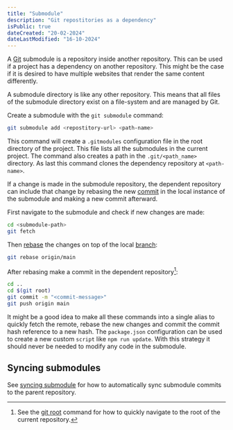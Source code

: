 ```yaml
---
title: "Submodule"
description: "Git repostitories as a dependency"
isPublic: true
dateCreated: "20-02-2024"
dateLastModified: "16-10-2024"
---
```


A [Git](git) submodule is a repository inside another repository. This can be
used if a project has a dependency on another repository. This might be the
case if it is desired to have multiple websites that render the same content
differently.

A submodule directory is like any other repository. This means that all files of
the submodule directory exist on a file-system and are managed by Git.

Create a submodule with the `git submodule` command:

```sh
git submodule add <repostitory-url> <path-name>
```

This command will create a `.gitmodules` configuration file in the root
directory of the project. This file lists all the submodules in the current
project. The command also creates a path in the `.git/<path_name>` directory. As
last this command clones the dependency repository at `<path-name>`.

If a change is made in the submodule repository, the dependent repository can
include that change by rebasing the new [commit](commit) in the local instance
of the submodule and making a new commit afterward.

First navigate to the submodule and check if new changes are made:

```sh
cd <submodule-path>
git fetch
```

Then [rebase](rebase) the changes on top of the local [branch](branch):

```sh
git rebase origin/main
```

After rebasing make a commit in the dependent repository[^1]:

[^1]: See the [git root](git-root) command for how to quickly navigate to the
root of the current repository.

```sh
cd ..
cd $(git root)
git commit -m "<commit-message>"
git push origin main
```

It might be a good idea to make all these commands into a single alias to
quickly fetch the remote, rebase the new changes and commit the commit hash
reference to a new hash. The `package.json` configuration can be used to create
a new custom `script` like `npm run update`. With this strategy it should never
be needed to modify any code in the submodule.

## Syncing submodules
See [syncing submodule](syncing-submodule) for how to automatically sync
submodule commits to the parent repository.
